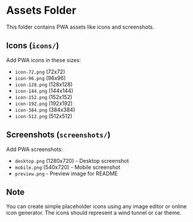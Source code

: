 # Assets Folder

This folder contains PWA assets like icons and screenshots.

## Icons (`icons/`)

Add PWA icons in these sizes:
- `icon-72.png` (72x72)
- `icon-96.png` (96x96)
- `icon-128.png` (128x128)
- `icon-144.png` (144x144)
- `icon-152.png` (152x152)
- `icon-192.png` (192x192)
- `icon-384.png` (384x384)
- `icon-512.png` (512x512)

## Screenshots (`screenshots/`)

Add PWA screenshots:
- `desktop.png` (1280x720) - Desktop screenshot
- `mobile.png` (540x720) - Mobile screenshot
- `preview.png` - Preview image for README

## Note

You can create simple placeholder icons using any image editor or online icon generator. The icons should represent a wind tunnel or car theme. 